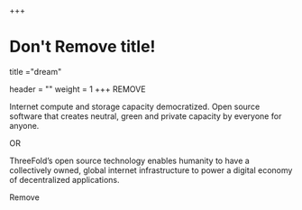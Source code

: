 +++
# Don't Remove title!
title ="dream"

header = ""
weight = 1
+++
REMOVE

Internet compute and storage capacity democratized. Open source software that creates neutral, green and private capacity by everyone for anyone.

OR

ThreeFold’s open source technology enables humanity to have a collectively owned, global internet infrastructure to power a digital economy of decentralized applications.  

Remove
